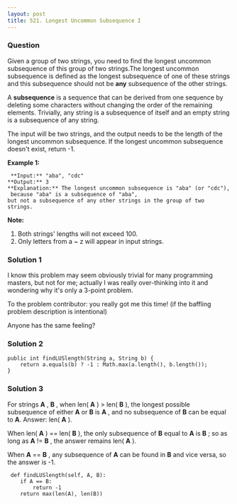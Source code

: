```yaml
---
layout: post
title: 521. Longest Uncommon Subsequence I 
---
```

### Question
Given a group of two strings, you need to find the longest uncommon
subsequence of this group of two strings.The longest uncommon subsequence is
defined as the longest subsequence of one of these strings and this
subsequence should not be **any** subsequence of the other strings.

A **subsequence** is a sequence that can be derived from one sequence by
deleting some characters without changing the order of the remaining elements.
Trivially, any string is a subsequence of itself and an empty string is a
subsequence of any string.

The input will be two strings, and the output needs to be the length of the
longest uncommon subsequence. If the longest uncommon subsequence doesn't
exist, return -1.

 **Example 1:**  

    
    
     **Input:** "aba", "cdc"
    **Output:** 3
    **Explanation:** The longest uncommon subsequence is "aba" (or "cdc"),   
     because "aba" is a subsequence of "aba",   
    but not a subsequence of any other strings in the group of two strings. 
    

**Note:**

  1. Both strings' lengths will not exceed 100.
  2. Only letters from a ~ z will appear in input strings. 

### Solution 1
I know this problem may seem obviously trivial for many programming masters,
but not for me; actually I was really over-thinking into it and wondering why
it's only a 3-point problem.

To the problem contributor: you really got me this time! (if the baffling
problem description is intentional)

Anyone has the same feeling?


### Solution 2
    
    
    public int findLUSlength(String a, String b) {
        return a.equals(b) ? -1 : Math.max(a.length(), b.length());
    }
    


### Solution 3
For strings **A** , **B** , when len( **A** ) > len( **B** ), the longest
possible subsequence of either **A** or **B** is **A** , and no subsequence of
**B** can be equal to **A**. Answer: len( **A** ).

When len( **A** ) == len( **B** ), the only subsequence of **B** equal to
**A** is **B** ; so as long as **A** != **B** , the answer remains len( **A**
).

When **A** == **B** , any subsequence of **A** can be found in **B** and vice
versa, so the answer is -1.

    
    
     def findLUSlength(self, A, B):
        if A == B:
            return -1
        return max(len(A), len(B))
    



